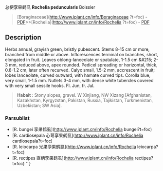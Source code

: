 总梗孪果鹤虱 **Rochelia peduncularis** Boissier

> [Boraginaceae](http://www.iplant.cn/info/Boraginaceae ?t=foc) - [PDF](http://iplant.cn/foc/pdf/Boraginaceae.pdf)>>[Rochelia](http://www.iplant.cn/info/Rochelia ?t=foc) - [PDF](http://www.iplant.cn/foc/pdf/Rochelia.pdf)

## Description

Herbs annual, grayish green, bristly pubescent. Stems 8-15 cm or more, branched from middle or above. Inflorescences terminal on branches, short, elongated in fruit. Leaves oblong-lanceolate or spatulate, 1-1.5 cm &amp;#215; 2-3 mm, reduced above, apex rounded. Pedicel spreading or horizontal, thick, 0.8-1.2 cm, later often recurved. Calyx small, 1.5-2 mm, accrescent in fruit; lobes lanceolate, curved outward, with hamate curved tips. Corolla blue, very small, 1-1.5 mm. Nutlets 3-4 mm, with dense white tubercles covered with very small sessile hooks. Fl. Jun, fr. Jul.

> **Habait** : 
> Stony slopes, gravel. W Xinjiang, NW Xizang [Afghanistan, Kazakhstan, Kyrgyzstan, Pakistan, Russia, Tajikistan, Turkmenistan, Uzbekistan; SW Asia].

### Parsublist

* [R.  bungei  孪果鹤虱](http://www.iplant.cn/info/Rochelia bungei?t=foc)
* [R.  cardiosepala  心萼孪果鹤虱](http://www.iplant.cn/info/Rochelia cardiosepala?t=foc)
* [R.  leiocarpa  光果孪果鹤虱](http://www.iplant.cn/info/Rochelia leiocarpa?t=foc)
* [R.  rectipes  直柄孪果鹤虱](http://www.iplant.cn/info/Rochelia rectipes?t=foc)
"
}